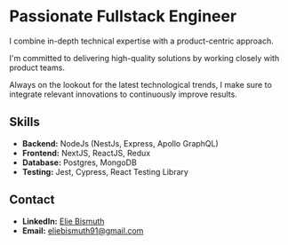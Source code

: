 # Passionate Fullstack Engineer

I combine in-depth technical expertise with a product-centric approach. 

I'm committed to delivering high-quality solutions by working closely with product teams.

Always on the lookout for the latest technological trends, I make sure to integrate relevant innovations to continuously improve results.

## Skills

- **Backend:** NodeJs (NestJs, Express, Apollo GraphQL)
- **Frontend:** NextJS, ReactJS, Redux
- **Database:** Postgres, MongoDB
- **Testing:** Jest, Cypress, React Testing Library

## Contact

- **LinkedIn:** [Elie Bismuth](https://www.linkedin.com/in/elie-bismuth/)
- **Email:** [eliebismuth91@gmail.com](mailto:eliebismuth91@gmail.com)
